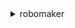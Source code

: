 <details><summary>robomaker</summary><blockquote>

- **<details><summary>batch-delete-worlds</summary><blockquote>**

  * --worlds
  * --cli-input-json
  * --cli-input-yaml
  * --generate-cli-skeleton


- **<details><summary>batch-describe-simulation-job</summary><blockquote>**

  * --jobs
  * --cli-input-json
  * --cli-input-yaml
  * --generate-cli-skeleton


- **<details><summary>cancel-deployment-job</summary><blockquote>**

  * --job
  * --cli-input-json
  * --cli-input-yaml
  * --generate-cli-skeleton


- **<details><summary>cancel-simulation-job</summary><blockquote>**

  * --job
  * --cli-input-json
  * --cli-input-yaml
  * --generate-cli-skeleton


- **<details><summary>cancel-simulation-job-batch</summary><blockquote>**

  * --batch
  * --cli-input-json
  * --cli-input-yaml
  * --generate-cli-skeleton


- **<details><summary>cancel-world-export-job</summary><blockquote>**

  * --job
  * --cli-input-json
  * --cli-input-yaml
  * --generate-cli-skeleton


- **<details><summary>cancel-world-generation-job</summary><blockquote>**

  * --job
  * --cli-input-json
  * --cli-input-yaml
  * --generate-cli-skeleton


- **<details><summary>create-deployment-job</summary><blockquote>**

  * --deployment-config
  * --client-request-token
  * --fleet
  * --deployment-application-configs
  * --tags
  * --cli-input-json
  * --cli-input-yaml
  * --generate-cli-skeleton


- **<details><summary>create-fleet</summary><blockquote>**

  * --name
  * --tags
  * --cli-input-json
  * --cli-input-yaml
  * --generate-cli-skeleton


- **<details><summary>create-robot</summary><blockquote>**

  * --name
  * --architecture
  * --greengrass-group-id
  * --tags
  * --cli-input-json
  * --cli-input-yaml
  * --generate-cli-skeleton


- **<details><summary>create-robot-application</summary><blockquote>**

  * --name
  * --sources
  * --robot-software-suite
  * --tags
  * --cli-input-json
  * --cli-input-yaml
  * --generate-cli-skeleton


- **<details><summary>create-robot-application-version</summary><blockquote>**

  * --application
  * --current-revision-id
  * --cli-input-json
  * --cli-input-yaml
  * --generate-cli-skeleton


- **<details><summary>create-simulation-application</summary><blockquote>**

  * --name
  * --sources
  * --simulation-software-suite
  * --robot-software-suite
  * --rendering-engine
  * --tags
  * --cli-input-json
  * --cli-input-yaml
  * --generate-cli-skeleton


- **<details><summary>create-simulation-application-version</summary><blockquote>**

  * --application
  * --current-revision-id
  * --cli-input-json
  * --cli-input-yaml
  * --generate-cli-skeleton


- **<details><summary>create-simulation-job</summary><blockquote>**

  * --client-request-token
  * --output-location
  * --logging-config
  * --max-job-duration-in-seconds
  * --iam-role
  * --failure-behavior
  * --robot-applications
  * --simulation-applications
  * --data-sources
  * --tags
  * --vpc-config
  * --compute
  * --cli-input-json
  * --cli-input-yaml
  * --generate-cli-skeleton


- **<details><summary>create-world-export-job</summary><blockquote>**

  * --client-request-token
  * --worlds
  * --output-location
  * --iam-role
  * --tags
  * --cli-input-json
  * --cli-input-yaml
  * --generate-cli-skeleton


- **<details><summary>create-world-generation-job</summary><blockquote>**

  * --client-request-token
  * --template
  * --world-count
  * --tags
  * --world-tags
  * --cli-input-json
  * --cli-input-yaml
  * --generate-cli-skeleton


- **<details><summary>create-world-template</summary><blockquote>**

  * --client-request-token
  * --name
  * --template-body
  * --template-location
  * --tags
  * --cli-input-json
  * --cli-input-yaml
  * --generate-cli-skeleton


- **<details><summary>delete-fleet</summary><blockquote>**

  * --fleet
  * --cli-input-json
  * --cli-input-yaml
  * --generate-cli-skeleton


- **<details><summary>delete-robot</summary><blockquote>**

  * --robot
  * --cli-input-json
  * --cli-input-yaml
  * --generate-cli-skeleton


- **<details><summary>delete-robot-application</summary><blockquote>**

  * --application
  * --application-version
  * --cli-input-json
  * --cli-input-yaml
  * --generate-cli-skeleton


- **<details><summary>delete-simulation-application</summary><blockquote>**

  * --application
  * --application-version
  * --cli-input-json
  * --cli-input-yaml
  * --generate-cli-skeleton


- **<details><summary>delete-world-template</summary><blockquote>**

  * --template
  * --cli-input-json
  * --cli-input-yaml
  * --generate-cli-skeleton


- **<details><summary>deregister-robot</summary><blockquote>**

  * --fleet
  * --robot
  * --cli-input-json
  * --cli-input-yaml
  * --generate-cli-skeleton


- **<details><summary>describe-deployment-job</summary><blockquote>**

  * --job
  * --cli-input-json
  * --cli-input-yaml
  * --generate-cli-skeleton


- **<details><summary>describe-fleet</summary><blockquote>**

  * --fleet
  * --cli-input-json
  * --cli-input-yaml
  * --generate-cli-skeleton


- **<details><summary>describe-robot</summary><blockquote>**

  * --robot
  * --cli-input-json
  * --cli-input-yaml
  * --generate-cli-skeleton


- **<details><summary>describe-robot-application</summary><blockquote>**

  * --application
  * --application-version
  * --cli-input-json
  * --cli-input-yaml
  * --generate-cli-skeleton


- **<details><summary>describe-simulation-application</summary><blockquote>**

  * --application
  * --application-version
  * --cli-input-json
  * --cli-input-yaml
  * --generate-cli-skeleton


- **<details><summary>describe-simulation-job</summary><blockquote>**

  * --job
  * --cli-input-json
  * --cli-input-yaml
  * --generate-cli-skeleton


- **<details><summary>describe-simulation-job-batch</summary><blockquote>**

  * --batch
  * --cli-input-json
  * --cli-input-yaml
  * --generate-cli-skeleton


- **<details><summary>describe-world</summary><blockquote>**

  * --world
  * --cli-input-json
  * --cli-input-yaml
  * --generate-cli-skeleton


- **<details><summary>describe-world-export-job</summary><blockquote>**

  * --job
  * --cli-input-json
  * --cli-input-yaml
  * --generate-cli-skeleton


- **<details><summary>describe-world-generation-job</summary><blockquote>**

  * --job
  * --cli-input-json
  * --cli-input-yaml
  * --generate-cli-skeleton


- **<details><summary>describe-world-template</summary><blockquote>**

  * --template
  * --cli-input-json
  * --cli-input-yaml
  * --generate-cli-skeleton


- **<details><summary>get-world-template-body</summary><blockquote>**

  * --template
  * --generation-job
  * --cli-input-json
  * --cli-input-yaml
  * --generate-cli-skeleton


- **<details><summary>help</summary><blockquote>**

  * 


- **<details><summary>list-deployment-jobs</summary><blockquote>**

  * --filters
  * --cli-input-json
  * --cli-input-yaml
  * --starting-token
  * --page-size
  * --max-items
  * --generate-cli-skeleton


- **<details><summary>list-fleets</summary><blockquote>**

  * --filters
  * --cli-input-json
  * --cli-input-yaml
  * --starting-token
  * --page-size
  * --max-items
  * --generate-cli-skeleton


- **<details><summary>list-robot-applications</summary><blockquote>**

  * --version-qualifier
  * --filters
  * --cli-input-json
  * --cli-input-yaml
  * --starting-token
  * --page-size
  * --max-items
  * --generate-cli-skeleton


- **<details><summary>list-robots</summary><blockquote>**

  * --filters
  * --cli-input-json
  * --cli-input-yaml
  * --starting-token
  * --page-size
  * --max-items
  * --generate-cli-skeleton


- **<details><summary>list-simulation-applications</summary><blockquote>**

  * --version-qualifier
  * --filters
  * --cli-input-json
  * --cli-input-yaml
  * --starting-token
  * --page-size
  * --max-items
  * --generate-cli-skeleton


- **<details><summary>list-simulation-job-batches</summary><blockquote>**

  * --filters
  * --cli-input-json
  * --cli-input-yaml
  * --starting-token
  * --page-size
  * --max-items
  * --generate-cli-skeleton


- **<details><summary>list-simulation-jobs</summary><blockquote>**

  * --filters
  * --cli-input-json
  * --cli-input-yaml
  * --starting-token
  * --page-size
  * --max-items
  * --generate-cli-skeleton


- **<details><summary>list-tags-for-resource</summary><blockquote>**

  * --resource-arn
  * --cli-input-json
  * --cli-input-yaml
  * --generate-cli-skeleton


- **<details><summary>list-world-export-jobs</summary><blockquote>**

  * --filters
  * --cli-input-json
  * --cli-input-yaml
  * --starting-token
  * --page-size
  * --max-items
  * --generate-cli-skeleton


- **<details><summary>list-world-generation-jobs</summary><blockquote>**

  * --filters
  * --cli-input-json
  * --cli-input-yaml
  * --starting-token
  * --page-size
  * --max-items
  * --generate-cli-skeleton


- **<details><summary>list-worlds</summary><blockquote>**

  * --filters
  * --cli-input-json
  * --cli-input-yaml
  * --starting-token
  * --page-size
  * --max-items
  * --generate-cli-skeleton


- **<details><summary>list-world-templates</summary><blockquote>**

  * --cli-input-json
  * --cli-input-yaml
  * --starting-token
  * --page-size
  * --max-items
  * --generate-cli-skeleton


- **<details><summary>register-robot</summary><blockquote>**

  * --fleet
  * --robot
  * --cli-input-json
  * --cli-input-yaml
  * --generate-cli-skeleton


- **<details><summary>restart-simulation-job</summary><blockquote>**

  * --job
  * --cli-input-json
  * --cli-input-yaml
  * --generate-cli-skeleton


- **<details><summary>start-simulation-job-batch</summary><blockquote>**

  * --client-request-token
  * --batch-policy
  * --create-simulation-job-requests
  * --tags
  * --cli-input-json
  * --cli-input-yaml
  * --generate-cli-skeleton


- **<details><summary>sync-deployment-job</summary><blockquote>**

  * --client-request-token
  * --fleet
  * --cli-input-json
  * --cli-input-yaml
  * --generate-cli-skeleton


- **<details><summary>tag-resource</summary><blockquote>**

  * --resource-arn
  * --tags
  * --cli-input-json
  * --cli-input-yaml
  * --generate-cli-skeleton


- **<details><summary>untag-resource</summary><blockquote>**

  * --resource-arn
  * --tag-keys
  * --cli-input-json
  * --cli-input-yaml
  * --generate-cli-skeleton


- **<details><summary>update-robot-application</summary><blockquote>**

  * --application
  * --sources
  * --robot-software-suite
  * --current-revision-id
  * --cli-input-json
  * --cli-input-yaml
  * --generate-cli-skeleton


- **<details><summary>update-simulation-application</summary><blockquote>**

  * --application
  * --sources
  * --simulation-software-suite
  * --robot-software-suite
  * --rendering-engine
  * --current-revision-id
  * --cli-input-json
  * --cli-input-yaml
  * --generate-cli-skeleton


- **<details><summary>update-world-template</summary><blockquote>**

  * --template
  * --name
  * --template-body
  * --template-location
  * --cli-input-json
  * --cli-input-yaml
  * --generate-cli-skeleton


</blockquote></details>
</blockquote></details>
</blockquote></details>
</blockquote></details>
</blockquote></details>
</blockquote></details>
</blockquote></details>
</blockquote></details>
</blockquote></details>
</blockquote></details>
</blockquote></details>
</blockquote></details>
</blockquote></details>
</blockquote></details>
</blockquote></details>
</blockquote></details>
</blockquote></details>
</blockquote></details>
</blockquote></details>
</blockquote></details>
</blockquote></details>
</blockquote></details>
</blockquote></details>
</blockquote></details>
</blockquote></details>
</blockquote></details>
</blockquote></details>
</blockquote></details>
</blockquote></details>
</blockquote></details>
</blockquote></details>
</blockquote></details>
</blockquote></details>
</blockquote></details>
</blockquote></details>
</blockquote></details>
</blockquote></details>
</blockquote></details>
</blockquote></details>
</blockquote></details>
</blockquote></details>
</blockquote></details>
</blockquote></details>
</blockquote></details>
</blockquote></details>
</blockquote></details>
</blockquote></details>
</blockquote></details>
</blockquote></details>
</blockquote></details>
</blockquote></details>
</blockquote></details>
</blockquote></details>
</blockquote></details>
</blockquote></details>
</blockquote></details>
</blockquote></details>
</blockquote></details>
</blockquote></details>
